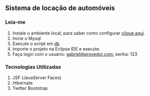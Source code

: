 Sistema de locação de automóveis
---

### Leia-me
1. Instale o ambiente local, para saber como configurar [clique aqui](https://github.com/gabrielfreire/java-cookbook-install).
2. Inicie o Mysql 
3. Execute o script em [db](/db/carfire.sql)
4. Importe o projeto na Eclipse IDE e execute.
5. Faça login com o usuário: gabriel@provedor.com, senha: 123

### Tecnologias Utilizadas
1. JSF (JavaServer Faces)
2. Hibernate
3. Twitter Bootstrap 
    
